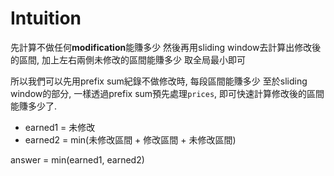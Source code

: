 # Intuition

先計算不做任何**modification**能賺多少
然後再用sliding window去計算出修改後的區間, 加上左右兩側未修改的區間能賺多少
取全局最小即可

所以我們可以先用prefix sum紀錄不做修改時, 每段區間能賺多少
至於sliding window的部分, 一樣透過prefix sum預先處理`prices`, 即可快速計算修改後的區間能賺多少了.

- earned1 = 未修改
- earned2 = min(未修改區間 + 修改區間 + 未修改區間)

answer = min(earned1, earned2)